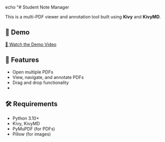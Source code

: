 echo "# Student Note Manager

This is a multi-PDF viewer and annotation tool built using **Kivy** and **KivyMD**.

## 🎥 Demo
[🎥 Watch the Demo Video](https://github.com/pathkiteja/Student-Note-Manager/blob/main/demo.mp4)

## 🚀 Features
- Open multiple PDFs
- View, navigate, and annotate PDFs
- Drag and drop functionality
- 
## 🛠 Requirements
- Python 3.10+
- Kivy, KivyMD
- PyMuPDF (for PDFs)
- Pillow (for images)
